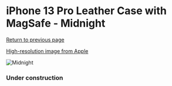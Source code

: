 # iPhone 13 Pro Leather Case with MagSafe - Midnight

[Return to previous page](/iphone_13)

[High-resolution image from Apple](https://store.storeimages.cdn-apple.com/8756/as-images.apple.com/is/MM1H3?wid=4500&hei=4500&fmt=png)

<div style="width: 384px"><img src="/everypreview/MM1H3.png" alt="Midnight"></div>

### Under construction
